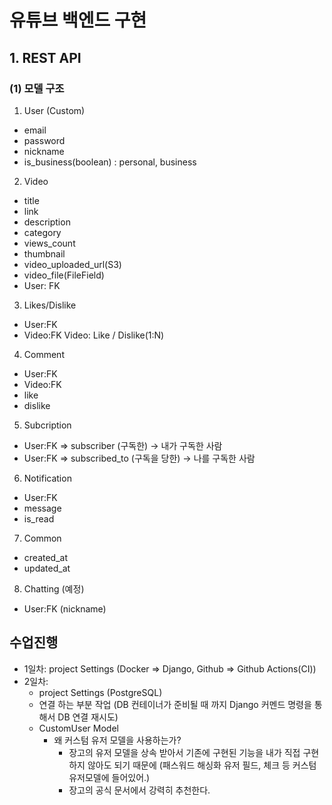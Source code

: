 # 유튜브 백엔드 구현

## 1. REST API

### (1) 모델 구조

1. User (Custom)

- email
- password
- nickname
- is_business(boolean) : personal, business

2. Video

- title
- link
- description
- category
- views_count
- thumbnail
- video_uploaded_url(S3)
- video_file(FileField)
- User: FK

3. Likes/Dislike

- User:FK
- Video:FK
  Video: Like / Dislike(1:N)

4. Comment

- User:FK
- Video:FK
- like
- dislike

5. Subcription

- User:FK => subscriber (구독한) -> 내가 구독한 사람
- User:FK => subscribed_to (구독을 당한) -> 나를 구독한 사람

6. Notification

- User:FK
- message
- is_read

7. Common

- created_at
- updated_at

8. Chatting (예정)

- User:FK (nickname)

## 수업진행

- 1일차: project Settings (Docker => Django, Github => Github Actions(CI))
- 2일차:
  - project Settings (PostgreSQL)
  - 연결 하는 부분 작업 (DB 컨테이너가 준비될 때 까지 Django 커멘드 명령을 통해서 DB 연결 재시도)
  - CustomUser Model
    - 왜 커스텀 유저 모델을 사용하는가?
      - 장고의 유저 모델을 상속 받아서 기존에 구현된 기능을 내가 직접 구현하지 않아도 되기 때문에 (패스워드 해싱화 유저 필드, 체크 등 커스텀유저모델에 들어있어.)
      - 장고의 공식 문서에서 강력히 추천한다.
